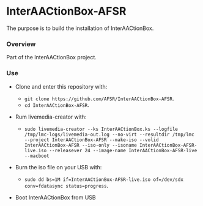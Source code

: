 # InterAACtionBox-AFSR

The purpose is to build the installation of InterAACtionBox.

### Overview

Part of the InterAACtionBox project.

### Use
* Clone and enter this repository with:
  * `git clone https://github.com/AFSR/InterAACtionBox-AFSR`.
  * `cd InterAACtionBox-AFSR`.
  
* Rum livemedia-creator with:
  * `sudo livemedia-creator --ks InterAACtionBox.ks --logfile /tmp/lmc-logs/livemedia-out.log --no-virt --resultdir /tmp/lmc --project InterAACtionBox-AFSR --make-iso --volid InterAACtionBox-AFSR --iso-only --isoname InterAACtionBox-AFSR-live.iso --releasever 24 --image-name InterAACtionBox-AFSR-live --macboot`
  
* Burn the iso file on your USB with:
  * `sudo dd bs=1M if=InterAACtionBox-AFSR-live.iso of=/dev/sdx conv=fdatasync status=progress`.

* Boot InterAACtionBox from USB

